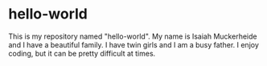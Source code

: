 # hello-world
This is my repository named "hello-world".
My name is Isaiah Muckerheide and I have a beautiful family. I have twin girls and I am a busy father. 
I enjoy coding, but it can be pretty difficult at times. 
